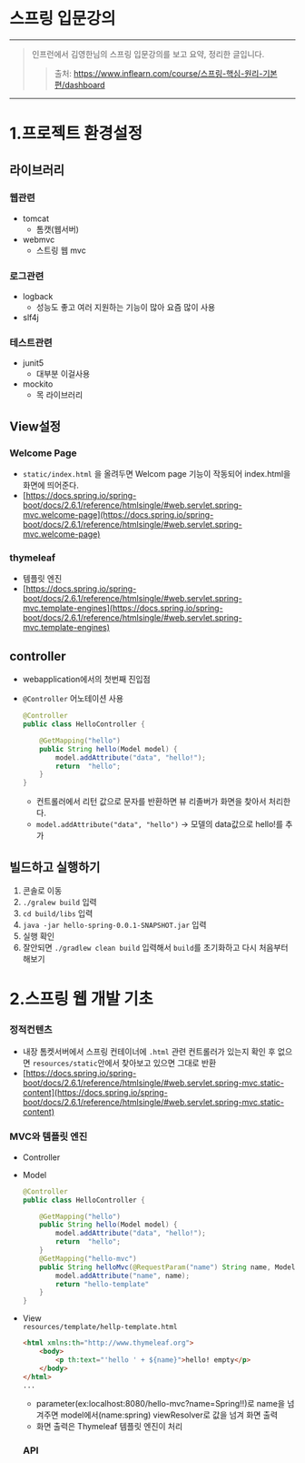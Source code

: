 # 스프링 입문강의
---
>인프런에서 김영한님의 스프링 입문강의를 보고 요약, 정리한 글입니다.
>>출처: https://www.inflearn.com/course/스프링-핵심-원리-기본편/dashboard
---
# 1.프로젝트 환경설정

## 라이브러리
### 웹관련
- tomcat
    - 톰캣(웹서버)
- webmvc
    - 스트링 웹 mvc
### 로그관련
- logback
    - 성능도 좋고 여러 지원하는 기능이 많아 요즘 많이 사용
- slf4j
### 테스트관련
- junit5
    - 대부분 이걸사용
- mockito
    - 목 라이브러리
## View설정
### Welcome Page
- `static/index.html` 을 올려두면 Welcom page 기능이 작동되어 index.html을 화면에 띄어준다.
- [https://docs.spring.io/spring-boot/docs/2.6.1/reference/htmlsingle/#web.servlet.spring-mvc.welcome-page](https://docs.spring.io/spring-boot/docs/2.6.1/reference/htmlsingle/#web.servlet.spring-mvc.welcome-page)
### thymeleaf
- 템플릿 엔진
- [https://docs.spring.io/spring-boot/docs/2.6.1/reference/htmlsingle/#web.servlet.spring-mvc.template-engines](https://docs.spring.io/spring-boot/docs/2.6.1/reference/htmlsingle/#web.servlet.spring-mvc.template-engines)

## controller
- webapplication에서의 첫번째 진입점
- `@Controller` 어노테이션 사용
    
    ```java
    @Controller
    public class HelloController {
    
    	@GetMapping("hello")
    	public String hello(Model model) {
    		model.addAttribute("data", "hello!");
    		return	"hello";
    	}
    }
    ```   
    - 컨트롤러에서 리턴 값으로 문자를 반환하면 뷰 리졸버가 화면을 찾아서 처리한다.
    - `model.addAttribute("data", "hello")` → 모델의 data값으로 hello!를 추가
## 빌드하고 실행하기
1. 콘솔로 이동
2. `./gralew build` 입력
3. `cd build/libs` 입력
4. `java -jar hello-spring-0.0.1-SNAPSHOT.jar` 입력
5. 실행 확인
6. 잘안되면 `./gradlew clean build` 입력해서 `build`를 초기화하고 다시 처음부터 해보기

# 2.스프링 웹 개발 기초
### 정적컨텐츠
- 내장 톰켓서버에서 스프링 컨테이너에 `.html` 관련 컨트롤러가 있는지 확인 후 없으면 `resources/static`안에서 찾아보고 있으면 그대로 반환
- [https://docs.spring.io/spring-boot/docs/2.6.1/reference/htmlsingle/#web.servlet.spring-mvc.static-content](https://docs.spring.io/spring-boot/docs/2.6.1/reference/htmlsingle/#web.servlet.spring-mvc.static-content)
### MVC와 템플릿 엔진
- Controller
- Model    
    ```java
    @Controller
    public class HelloController {
    
    	@GetMapping("hello")
    	public String hello(Model model) {
    		model.addAttribute("data", "hello!");
    		return	"hello";
    	}
    	@GetMapping("hello-mvc")
    	public String helloMvc(@RequestParam("name") String name, Model model) {
    		model.addAttribute("name", name);
    		return "hello-template"
    	}
    }
    ```    
- View   
    `resources/template/hellp-template.html`    
    ```html
    <html xmlns:th="http://www.thymeleaf.org">
    	<body>
    		<p th:text="'hello ' + ${name}">hello! empty</p>
    	</body>
    </html>
    ...
    ```  
    - parameter(ex:localhost:8080/hello-mvc?name=Spring!!)로 name을 넘겨주면 model에서(name:spring) viewResolver로 값을 넘겨 화면 출력
    - 화면 출력은 Thymeleaf 템플릿 엔진이 처리
    
    ### API
